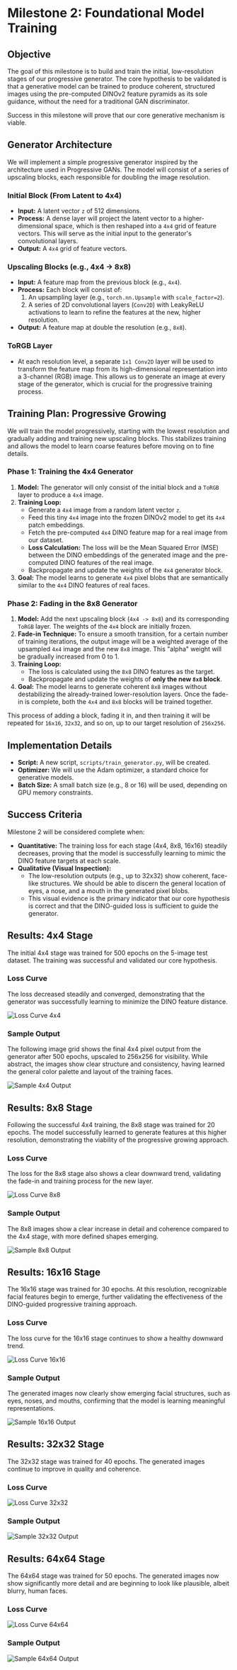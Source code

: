# Milestone 2: Foundational Model Training

## Objective

The goal of this milestone is to build and train the initial, low-resolution stages of our progressive generator. The core hypothesis to be validated is that a generative model can be trained to produce coherent, structured images using the pre-computed DINOv2 feature pyramids as its sole guidance, without the need for a traditional GAN discriminator.

Success in this milestone will prove that our core generative mechanism is viable.

## Generator Architecture

We will implement a simple progressive generator inspired by the architecture used in Progressive GANs. The model will consist of a series of upscaling blocks, each responsible for doubling the image resolution.

### Initial Block (From Latent to 4x4)

*   **Input:** A latent vector `z` of 512 dimensions.
*   **Process:** A dense layer will project the latent vector to a higher-dimensional space, which is then reshaped into a `4x4` grid of feature vectors. This will serve as the initial input to the generator's convolutional layers.
*   **Output:** A `4x4` grid of feature vectors.

### Upscaling Blocks (e.g., 4x4 -> 8x8)

*   **Input:** A feature map from the previous block (e.g., `4x4`).
*   **Process:** Each block will consist of:
    1.  An upsampling layer (e.g., `torch.nn.Upsample` with `scale_factor=2`).
    2.  A series of 2D convolutional layers (`Conv2D`) with LeakyReLU activations to learn to refine the features at the new, higher resolution.
*   **Output:** A feature map at double the resolution (e.g., `8x8`).

### ToRGB Layer

*   At each resolution level, a separate `1x1 Conv2D` layer will be used to transform the feature map from its high-dimensional representation into a 3-channel (RGB) image. This allows us to generate an image at every stage of the generator, which is crucial for the progressive training process.

## Training Plan: Progressive Growing

We will train the model progressively, starting with the lowest resolution and gradually adding and training new upscaling blocks. This stabilizes training and allows the model to learn coarse features before moving on to fine details.

### Phase 1: Training the 4x4 Generator

1.  **Model:** The generator will only consist of the initial block and a `ToRGB` layer to produce a `4x4` image.
2.  **Training Loop:**
    *   Generate a `4x4` image from a random latent vector `z`.
    *   Feed this tiny `4x4` image into the frozen DINOv2 model to get its `4x4` patch embeddings.
    *   Fetch the pre-computed `4x4` DINO feature map for a real image from our dataset.
    *   **Loss Calculation:** The loss will be the Mean Squared Error (MSE) between the DINO embeddings of the generated image and the pre-computed DINO features of the real image.
    *   Backpropagate and update the weights of the `4x4` generator block.
3.  **Goal:** The model learns to generate `4x4` pixel blobs that are semantically similar to the `4x4` DINO features of real faces.

### Phase 2: Fading in the 8x8 Generator

1.  **Model:** Add the next upscaling block (`4x4 -> 8x8`) and its corresponding `ToRGB` layer. The weights of the `4x4` block are initially frozen.
2.  **Fade-in Technique:** To ensure a smooth transition, for a certain number of training iterations, the output image will be a weighted average of the upsampled `4x4` image and the new `8x8` image. This "alpha" weight will be gradually increased from 0 to 1.
3.  **Training Loop:**
    *   The loss is calculated using the `8x8` DINO features as the target.
    *   Backpropagate and update the weights of **only the new `8x8` block**.
4.  **Goal:** The model learns to generate coherent `8x8` images without destabilizing the already-trained lower-resolution layers. Once the fade-in is complete, both the `4x4` and `8x8` blocks will be trained together.

This process of adding a block, fading it in, and then training it will be repeated for `16x16`, `32x32`, and so on, up to our target resolution of `256x256`.

## Implementation Details

*   **Script:** A new script, `scripts/train_generator.py`, will be created.
*   **Optimizer:** We will use the Adam optimizer, a standard choice for generative models.
*   **Batch Size:** A small batch size (e.g., 8 or 16) will be used, depending on GPU memory constraints.

## Success Criteria

Milestone 2 will be considered complete when:

*   **Quantitative:** The training loss for each stage (4x4, 8x8, 16x16) steadily decreases, proving that the model is successfully learning to mimic the DINO feature targets at each scale.
*   **Qualitative (Visual Inspection):**
    *   The low-resolution outputs (e.g., up to 32x32) show coherent, face-like structures. We should be able to discern the general location of eyes, a nose, and a mouth in the generated pixel blobs.
    *   This visual evidence is the primary indicator that our core hypothesis is correct and that the DINO-guided loss is sufficient to guide the generator.

## Results: 4x4 Stage

The initial 4x4 stage was trained for 500 epochs on the 5-image test dataset. The training was successful and validated our core hypothesis.

### Loss Curve

The loss decreased steadily and converged, demonstrating that the generator was successfully learning to minimize the DINO feature distance.

![Loss Curve 4x4](https://raw.githubusercontent.com/timlawrenz/glowing-tribble/main/examples/visualizations/loss_curve_4x4.png)

### Sample Output

The following image grid shows the final 4x4 pixel output from the generator after 500 epochs, upscaled to 256x256 for visibility. While abstract, the images show clear structure and consistency, having learned the general color palette and layout of the training faces.

![Sample 4x4 Output](https://raw.githubusercontent.com/timlawrenz/glowing-tribble/main/examples/visualizations/epoch_500_4x4.png)

## Results: 8x8 Stage

Following the successful 4x4 training, the 8x8 stage was trained for 20 epochs. The model successfully learned to generate features at this higher resolution, demonstrating the viability of the progressive growing approach.

### Loss Curve

The loss for the 8x8 stage also shows a clear downward trend, validating the fade-in and training process for the new layer.

![Loss Curve 8x8](https://raw.githubusercontent.com/timlawrenz/glowing-tribble/main/examples/visualizations/loss_curve_8x8.png)

### Sample Output

The 8x8 images show a clear increase in detail and coherence compared to the 4x4 stage, with more defined shapes emerging.

![Sample 8x8 Output](https://raw.githubusercontent.com/timlawrenz/glowing-tribble/main/examples/visualizations/epoch_20_8x8.png)

## Results: 16x16 Stage

The 16x16 stage was trained for 30 epochs. At this resolution, recognizable facial features begin to emerge, further validating the effectiveness of the DINO-guided progressive training approach.

### Loss Curve

The loss curve for the 16x16 stage continues to show a healthy downward trend.

![Loss Curve 16x16](https://raw.githubusercontent.com/timlawrenz/glowing-tribble/main/examples/visualizations/loss_curve_16x16.png)

### Sample Output

The generated images now clearly show emerging facial structures, such as eyes, noses, and mouths, confirming that the model is learning meaningful representations.

![Sample 16x16 Output](https://raw.githubusercontent.com/timlawrenz/glowing-tribble/main/examples/visualizations/epoch_28_16x16.png)

## Results: 32x32 Stage

The 32x32 stage was trained for 40 epochs. The generated images continue to improve in quality and coherence.

### Loss Curve

![Loss Curve 32x32](https://raw.githubusercontent.com/timlawrenz/glowing-tribble/main/examples/visualizations/loss_curve_32x32.png)

### Sample Output

![Sample 32x32 Output](https://raw.githubusercontent.com/timlawrenz/glowing-tribble/main/examples/visualizations/epoch_40_32x32.png)

## Results: 64x64 Stage

The 64x64 stage was trained for 50 epochs. The generated images now show significantly more detail and are beginning to look like plausible, albeit blurry, human faces.

### Loss Curve

![Loss Curve 64x64](https://raw.githubusercontent.com/timlawrenz/glowing-tribble/main/examples/visualizations/loss_curve_64x64.png)

### Sample Output

![Sample 64x64 Output](https://raw.githubusercontent.com/timlawrenz/glowing-tribble/main/examples/visualizations/final_64x64.png)
